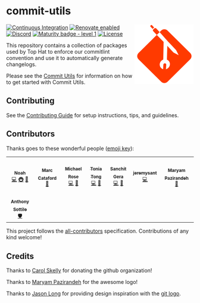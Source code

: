 # commit-utils

<span><img align="right" src="./gatsby/src/images/commit-utils.svg" alt="Logo"></span>

[![Continuous Integration](https://github.com/tophat/commit-utils/actions/workflows/pull-request.yml/badge.svg)](https://github.com/tophat/commit-utils/actions/workflows/pull-request.yml)
[![Renovate enabled](https://img.shields.io/badge/renovate-enabled-brightgreen.svg)](https://renovatebot.com/)
[![Discord](https://img.shields.io/discord/809577721751142410)](https://discord.gg/YhK3GFcZrk)
[![Maturity badge - level 1](https://img.shields.io/badge/Maturity-Level%201%20--%20New%20Project-yellow.svg)](https://github.com/tophat/getting-started/blob/main/scorecard.md)
[![License](https://img.shields.io/badge/License-Apache%202.0-blue.svg)](https://opensource.org/licenses/Apache-2.0)


This repository contains a collection of packages used by Top Hat to enforce our commitlint convention and use it to automatically generate changelogs.

Please see the [Commit Utils](https://tophat.github.io/commit-utils) for information on how to get started with Commit Utils.

## Contributing

See the [Contributing Guide](https://tophat.github.io/commit-utils/contributing) for setup instructions, tips, and guidelines.

## Contributors

Thanks goes to these wonderful people ([emoji key](https://allcontributors.org/docs/en/emoji-key)):

<!-- ALL-CONTRIBUTORS-LIST:START - Do not remove or modify this section -->
<!-- prettier-ignore-start -->
<!-- markdownlint-disable -->
<table>
  <tbody>
    <tr>
      <td align="center"><a href="https://noahnu.com/"><img src="https://avatars.githubusercontent.com/u/1297096?v=4?s=100" width="100px;" alt=""/><br /><sub><b>Noah</b></sub></a><br /><a href="https://github.com/tophat/commit-utils/commits?author=noahnu" title="Code">💻</a> <a href="#infra-noahnu" title="Infrastructure (Hosting, Build-Tools, etc)">🚇</a> <a href="https://github.com/tophat/commit-utils/issues?q=author%3Anoahnu" title="Bug reports">🐛</a></td>
      <td align="center"><a href="https://www.karnov.club/"><img src="https://avatars.githubusercontent.com/u/6210361?v=4?s=100" width="100px;" alt=""/><br /><sub><b>Marc Cataford</b></sub></a><br /><a href="https://github.com/tophat/commit-utils/commits?author=mcataford" title="Documentation">📖</a></td>
      <td align="center"><a href="http://msrose.github.io"><img src="https://avatars3.githubusercontent.com/u/3495264?v=4?s=100" width="100px;" alt=""/><br /><sub><b>Michael Rose</b></sub></a><br /><a href="https://github.com/tophat/commit-utils/commits?author=msrose" title="Code">💻</a> <a href="https://github.com/tophat/commit-utils/commits?author=msrose" title="Documentation">📖</a></td>
      <td align="center"><a href="https://github.com/Yuuki-chan"><img src="https://avatars1.githubusercontent.com/u/5069639?v=4?s=100" width="100px;" alt=""/><br /><sub><b>Tonia Tong</b></sub></a><br /><a href="https://github.com/tophat/commit-utils/commits?author=Yuuki-chan" title="Code">💻</a> <a href="https://github.com/tophat/commit-utils/commits?author=Yuuki-chan" title="Documentation">📖</a></td>
      <td align="center"><a href="http://www.sanchitgera.ca"><img src="https://avatars0.githubusercontent.com/u/8632167?v=4?s=100" width="100px;" alt=""/><br /><sub><b>Sanchit Gera</b></sub></a><br /><a href="https://github.com/tophat/commit-utils/commits?author=sanchitgera" title="Code">💻</a> <a href="https://github.com/tophat/commit-utils/commits?author=sanchitgera" title="Documentation">📖</a></td>
      <td align="center"><a href="https://github.com/JeremySant"><img src="https://avatars1.githubusercontent.com/u/9597842?v=4?s=100" width="100px;" alt=""/><br /><sub><b>jeremysant</b></sub></a><br /><a href="https://github.com/tophat/commit-utils/commits?author=JeremySant" title="Code">💻</a></td>
      <td align="center"><a href="https://github.com/maryampaz"><img src="https://avatars1.githubusercontent.com/u/30090413?v=4?s=100" width="100px;" alt=""/><br /><sub><b>Maryam Pazirandeh</b></sub></a><br /><a href="#design-maryampaz" title="Design">🎨</a></td>
    </tr>
    <tr>
      <td align="center"><a href="https://github.com/asottile"><img src="https://avatars3.githubusercontent.com/u/1810591?v=4?s=100" width="100px;" alt=""/><br /><sub><b>Anthony Sottile</b></sub></a><br /><a href="#security-asottile" title="Security">🛡️</a></td>
    </tr>
  </tbody>
</table>

<!-- markdownlint-restore -->
<!-- prettier-ignore-end -->

<!-- ALL-CONTRIBUTORS-LIST:END -->

This project follows the [all-contributors](https://github.com/all-contributors/all-contributors) specification. Contributions of any kind welcome!

## Credits

Thanks to [Carol Skelly](https://github.com/iatek) for donating the github organization!

Thanks to [Maryam Pazirandeh](https://github.com/maryampaz) for the awesome logo!

Thanks to [Jason Long](https://twitter.com/jasonlong) for providing design inspiration with the [git logo](https://git-scm.com/downloads/logos).
